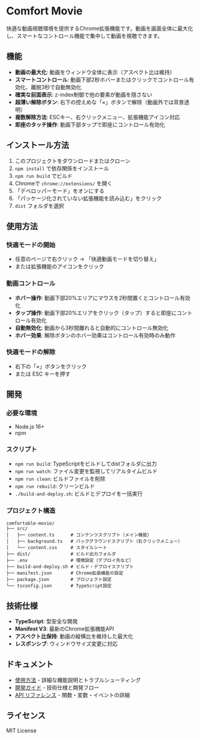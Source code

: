 # Comfort Movie

快適な動画視聴環境を提供するChrome拡張機能です。動画を画面全体に最大化し、スマートなコントロール機能で集中して動画を視聴できます。

## 機能

- **動画の最大化**: 動画をウィンドウ全体に表示（アスペクト比は維持）
- **スマートコントロール**: 動画下部2秒ホバーまたはクリックでコントロール有効化、離脱3秒で自動無効化
- **確実な前面表示**: z-index制御で他の要素が動画を隠さない
- **超薄い解除ボタン**: 右下の控えめな「×」ボタンで解除（動画外では背景透明）
- **複数解除方法**: ESCキー、右クリックメニュー、拡張機能アイコン対応
- **即座のタッチ操作**: 動画下部タップで即座にコントロール有効化

## インストール方法

1. このプロジェクトをダウンロードまたはクローン
2. `npm install` で依存関係をインストール
3. `npm run build` でビルド
4. Chromeで `chrome://extensions/` を開く
5. 「デベロッパーモード」をオンにする
6. 「パッケージ化されていない拡張機能を読み込む」をクリック
7. `dist` フォルダを選択

## 使用方法

### 快適モードの開始
- 任意のページで右クリック → 「快適動画モードを切り替え」
- または拡張機能のアイコンをクリック

### 動画コントロール
- **ホバー操作**: 動画下部20%エリアにマウスを2秒間置くとコントロール有効化
- **タップ操作**: 動画下部20%エリアをクリック（タップ）すると即座にコントロール有効化
- **自動無効化**: 動画から3秒間離れると自動的にコントロール無効化
- **ホバー効果**: 解除ボタンのホバー効果はコントロール有効時のみ動作

### 快適モードの解除
- 右下の「×」ボタンをクリック
- または ESC キーを押す

## 開発

### 必要な環境
- Node.js 16+
- npm

### スクリプト
- `npm run build`: TypeScriptをビルドしてdistフォルダに出力
- `npm run watch`: ファイル変更を監視してリアルタイムビルド
- `npm run clean`: ビルドファイルを削除
- `npm run rebuild`: クリーンビルド
- `./build-and-deploy.sh`: ビルドとデプロイを一括実行

### プロジェクト構造
```
comfortable-movie/
├── src/
│   ├── content.ts      # コンテンツスクリプト（メイン機能）
│   ├── background.ts   # バックグラウンドスクリプト（右クリックメニュー）
│   └── content.css     # スタイルシート
├── dist/               # ビルド出力フォルダ
├── .env                # 環境設定（デプロイ先など）
├── build-and-deploy.sh # ビルド・デプロイスクリプト
├── manifest.json       # Chrome拡張機能の設定
├── package.json        # プロジェクト設定
└── tsconfig.json       # TypeScript設定
```

## 技術仕様

- **TypeScript**: 型安全な開発
- **Manifest V3**: 最新のChrome拡張機能API
- **アスペクト比保持**: 動画の縦横比を維持した最大化
- **レスポンシブ**: ウィンドウサイズ変更に対応

## ドキュメント

- [使用方法](doc/user/usage.md) - 詳細な機能説明とトラブルシューティング
- [開発ガイド](doc/dev/development.md) - 技術仕様と開発フロー
- [API リファレンス](doc/dev/api.md) - 関数・変数・イベントの詳細

## ライセンス

MIT License